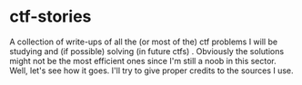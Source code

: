 # ctf-stories

A collection of write-ups of all the (or most of the) ctf problems I will be studying and (if possible) solving (in future ctfs) . Obviously the solutions might not be the most efficient ones since I'm still a noob in this sector. Well, let's see how it goes. I'll try to give proper credits to the sources I use.